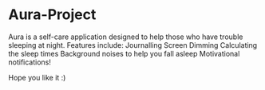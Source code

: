 # Aura-Project
Aura is a self-care application designed to help those who have trouble sleeping at night. 
Features include: 
Journalling
Screen Dimming
Calculating the sleep times
Background noises to help you fall asleep
Motivational notifications! 

Hope you like it :)


